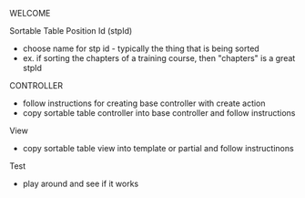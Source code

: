 WELCOME

Sortable Table Position Id (stpId)
* choose name for stp id - typically the thing that is being sorted
* ex. if sorting the chapters of a training course, then "chapters" is a great stpId

CONTROLLER
* follow instructions for creating base controller with create action
* copy sortable table controller into base controller and follow instructions

View
* copy sortable table view into template or partial and follow instructinons

Test
* play around and see if it works
